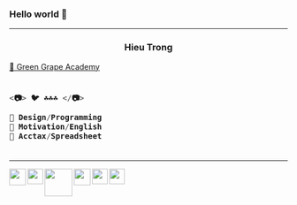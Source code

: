 ### Hello world 👋

---

<h3 align="center">Hieu Trong</h3>

<a href="https://sites.google.com/view/hieuacct202" target="_blank">💚 Green Grape Academy </a>


<h3 align="left">

```js
  
<📷> 🐦 ☘️☘️☘️ </📷>
  
💜 Design/Programming
💙 Motivation/English
💚 Acctax/Spreadsheet
  
```
  
</h3>

---

<a href="https://sites.google.com/view/hieupgmr202" target="_blank">
<img src="https://lh3.googleusercontent.com/fife/APg5EOZIZASjVdsfwKbCSdC4b9seeuV31hYywYTqAMpSK0RTBO66fo5jdp_RmTQ42lMEnaTgZOJCfSmaWGu1WBVXmaNJeLQsp1_hqHLXI0eGOi-vFt-j_JsmVAfM3D6T1bvr8K6QoRqJB1AQz8NylxG8NXYUME7BDWMYPB32fFs1tUbk6k8dD5Pt_RqfzNXdCaew731PUhbxfHQ-iTXLQK5gl_YjA8du3oubYY09E23kwN9M2maxJfbxhr6rpcxIDRMt-EmdDN5CJpslUSUA_6aaVGqEsK0U5O1jnP6wCKRsA7NW8iDR_FT0495vwn0V6PUny__puPrNG6pPwHBhk8xjET8qLdvX2MkDEEFC027SBejthV81r8wWyTpqCxNp3dFMaOA3rsP9iklXrcs49ZdHDeqAfyVGAxmbJRosalveRUznbZzd2PPcYjYeiBdNk13_9sVuMEVNtBhVm1JkBF_BIHFrdE44bkbEfmYPtJ6AEdluHlkUvUzZ72rcQHW9WX4_c2MApG22TBEwcL8xIRvOu3ipQ0tsOb87qZs9VktY9L-NPqrdkhjPSUCmJ0iq2xtv4N8CgUpG9UZQSyXE8cXo5JtVvtavpQpepzTt18UlizKMmig06S87FQ859TiBGY64IM11n8UBP9qXocVo0UypVRk6OOZtz4TMV7eJ3_YH3zU5fo3d5VzcIQT4iWesvQn4UNpwU6prEkoX1AR6a7ptYlga1qCtCtIuFW3_Z1M0oRIqn_QPjvNJ9ldT9kAUts9CLptYc1Jxx7z5l_P2i_wKCcH00QMRq981rVvcNFjFMJMCE3dHQ4efTgO-YY6m3chRiDyZa9dgn4NZmTY4STQbM645VlxUJPXeW4MlDz1_Ip8rQjK7XJ2Mzj0hbW2ypiWNUJV9e9FaRI-WbfTTavidZ8A6Qx8WqHzsghjJfCXt9p72tQ-q2SRBy1_DdAGSz7X055-C9M67_TMulp8BgSxYnH0fV_cg-HvhaCrHfm7bWQz_kgYBKyh5_fgZIWiEifGYbssrgdIXu56m5AX0silz2xuQKB-k36BSTv4H2OuRnJuGFUxQeSW5srnnwIhWiVxHpAhCTxPyqGjV0mvh89j4WauwcjXXq-UUdHrBCmHqoKPIaK4CVck3A1IWwUqXvd_1IwebbJjVjW5qNqryivvbf8dQCFaU4sbRYHnjV5oMHdYGzinRxaiGkM-Na1qUN1En-jeQhFhJCJJC988piuMJbxHb_A4rqC9b7SYLnAGG4IKOzszPs7Jx6Cq2r6qJto1TBXUOAhpr4DKWbb8pBaTeBVDbCbl8xb8_UYgHX0aYHEuLv_06dnnzXpCSUUrSru9pcyhQDXHeuvGKmkufVmFYFCf7heNOT27tSDHnB9ULuWexB94L9Zr_44aRRlJyBM9NpZyuaKXDoN7E9mBbq9jRTqIm5zo_DjkTWa77g5sH9wxVd8lJbLvVB2lulEqpfZP22gbEYixt8RoYg4u2hLoNnAJhKDk_Z6CA1XB3nN8txYCtfnZSVTDwdKufc9fkHFHv0ugMCJ9q0VxyJgFIEO6a_DGA4y0Epal_=w904-h904-s-no?authuser=0" align="left" width="30px">
</a>


<a href="https://www.instagram.com/hieupgmr202/" target="_blank">
<img src="https://lh3.googleusercontent.com/fife/APg5EOZlE0DtdfjByWQYrR-C0t0RWzg9BFoba2ikxzXPt74xSOBVQO2Jj8HoAOrcrj_D8fxkYZF1mVvUfi_UlZlaUZuwG4AxZ7K0_zs5gaplB1EeMnG2Q3U-ISKO6mc72B62sTNs3T8zRnTobOhgFmWg6sh8SMNfb9u2dhH7VVtQZnZMpmAFEcy8QVFx7RdsP7FnNrs72ZUf-6DdCQdYi0C25Dl_wmlVKMGTmduyS7Hkuj4_2nsg7YYV9SomVItn2fUrFr0iJ1-9PavVgG208M05joOUAg3uf6Cf4R1aiwYG-cBCBdqBFJza_us00Ai5udu82qohrZz5m9e7xUgZJKyJUlLikfQlBfdIJicqWaKXFG-DtUmVN_PZuotGy6SvOmz_IFUwVYL9s6VTthZ80ZKmTd_JAN5RgcgAgQaffrERh5n5IM4GBp8b5nxBPAUcbNWmPEXmuFObL20KxQAH-L-9bqkqyYb0ElBatxcCsulpPZCqM6PS2ONUmENKkP5ISXfYXx88LiqdGg-A6vB_pu9BWmADZPRRuIN_w6NGptzjzYyNbJi00THcdxgXWI_SzW3Ei4QRs92yvzxcMmJMbQAgJHdxqs7S3RV1U2FCQkLWUSG5ga7THa9mdx0yPotlxhqkBGYE5hChGKYMAELanpWQw0xCZ2Tk0lhGbkRg5uK0vfPWT0-z2LrqWUPcK8O7jJlGoa_dNoaKXWcyZdry5ZmjETddAjR49XjPrUuvIlRyfq4thbsp48a7DP3WqFoFZKxwfPbBub7NxHEznxmpDhrX2d2lk4su6TVEjQ2_R5Z-y_EVYpsk50J3Ie4LpDK4saRCeoheRQwzB_ZMiQ7WxShRtrVwMnQh3rUgZiQICS95ye6MWRQwsO972Rx7SdJgh9Tybg3X4FkTGeYAtFlMq37RobmKmUghaBl-LnlWn5MexXuPwCsmRFV9yvXvBrTWwslX1QQ_jcnTDxPTD9v4w57ERuQ_-jbfjiEtkvEORUS7vkGB9yBx_PXxE8eEkfVwd9DN1lQZqYLNS6EcKLmSQvGNyMFqTzMYGWxH2R0Mich9ftd1UuVzzjJQYW82Hi8yjSCH7e_MMt1XKKZJROtFO69B1lgNcTV0udt-7Vy22yNbOapADWmI5R53u_VrLtjHFlR1dCL23sCCm95ntSpiCHj1IiMMG6jZuZ5G8OCw-NCdNoeA-XP0MbzgG9VnJZ2bJjIJ4h-5fWoKnGLTy1uRq0YN6rRJbIM7xYLY4P6GqZgMD7yBCnge8Jl6Pk7SxVkwXtEvgOOakWj5lQlH5YVhUwdCLAjwX2UNFRMwxEAe_1aNDNWmRZ0q3PjYJxLT9g4ZH60GB_bdZcw6W_hGUwzk0cCVcCk-1q_ThhMCigUu-jvqkpPtt373u8aWsXu3ErDj3bO6M8n_XFZWyVPhrEe7Rz8pmwO95hJfO4emY1OUgZv9hC0SRlhpk0juLxvgbWo8e7eeVwTGiqev5KFP_9MXQKIN7x6q0dQBGGmsXW-yNu40SXZvEyZNuSiXPaKXoN8wksGJxHtVKLRdW2xbXkte4h3AWAxjrkNIIgxE=w512-h512-s-no?authuser=0" align="left" width="28px">
</a>

<a href="https://truthsocial.com/@hieupgmr202" target="_blank">
<img src="https://lh3.googleusercontent.com/fife/APg5EOY_wAFmhvOZ-GhoVPhO3s54d-q8YuL7nUQnkCBH2GQcrTtj-rKqbAWUyNWTG1QeCb8_5JgUK9KBaMooox8PsydtR3E-lpbip-cYDa0EjG5c9vNF_GietPDK4h2g_MIS2UDhPafH16rIaOralTXvkj5dIlaOBkueIxTdWjpyr-UPmOapnJKrZPiDopzRR6IQGs5yJXdDYH_Heq5mDeGQtUhKMK3evdPU9wagpieUZ_fZQbBzOEBH-H87XvmXLfyt7rkldiLHs-4A4y1MHni9uwwNJAtzxMfu7HA5dsbWryJhZovuOksJCaRbUkZVjiHvTUwHBufcKFtiH5h_oPf297UtixD46yVaDe-06QV7cpt-Hiq0OnJxMdBtt7MXgeI1lVcJvHclg6q3Phu_5Xgfww-ymj_HAPKSJJrEYOUBibCjPtymbmaVKcnz_mthrtj8DAnI7zqwF2qf2CXN5KYh8inyaUFKdO-Qaz0EhiqiQSuGnmzHZfHF_Tmuz4eRl1U4jWXOpRvwRXxNAxjCCpQDiSAWNJquPxFcBrC1a3qgxlfORImkhHDo99RJ90wYsb8TWmHWHY1ne3mFfHxOO_fMFD6JIobWxGXY3uOSl2u8TJAy_26km948Wwh4rIGvUONo4Br0s2c1bZ9dWpqDwjKYFlAxms12eOpmF9ay5fvWPfTMRmeMwnuSVuTrXgvgqDL5ZX9WAic512IHg_2-Wygofw1z1VVgWMd65oQGwVcE11qBMO8ZTi2ulAI-340B6ZQpW6VZKX2c2UkoxKusiJI6onlepNVEzUtUYlSwuKV1qBxqw2t-RVv6SqY83LnZ88R33rO-r8Hc7GdzlwwP9_pmDi24FNey9XFSfj3TI7U4fqTUgLWZfVzy1UgTf0cJZxXP53hRQvJQ8qp4gV1j6uoSCWfSaQdbzprrhA8cGTle5ZuJiNt0EHbp2bWYELhytBOLVOThtQProWQ1jqZKW-ChyFfCfkWJexmlCcoTGM4Ly0cahHkfH8wgCRb472lLts-K0HTTQyS51LCkjffUUd6l_fl74gJYbqnOSOpxFsOu-iaKWAwFZtFDuFM943zlo-h-is7zSYUBL6Tx7SCXZyAwg1zEUD_pHja3UAwDsLoZ1fStJs4ocDh0lrz_SjEmUDGJ8NfD7bUyj30fEfXQFcZf0UJgYKL3ACvv_xdHjGPffGzhM60R6Bm7pt5wP71eVC596nE22Yg0Tt3r3QrZOctbonxBAyuxFHyiIqV1FyDG6kLg_fuTTN2U4sJdq6onYtRvC7SdKq-Xy4N7xWafrBKE2l0LFubhTzgutQhQGumlBqM4TUJoWNJCoyrzyvKy_phRn9Zn2HK-and4vnUJ-XkC65-Y8mIxWXhcWtjcVtRUT1usKSDfWEoNilU0dqaQlqJPJUBI3UTy5fgN68fC3oJMt-g2_MAwG1fez2g0WqPF1tn9srWYW4TvD3cHtwBj9osgMSPmCj1VN55cK6W-u905KdqSXfFgjHaViwHwBd12FKQMvaUNiDMsnYguvWXwV2lYaWt86Dk6eZC7SD92_F1wdmAjvJ7ZpJjh=w1200-h675-s-no?authuser=0" align="left" width="50px">
</a>


<a href="https://twitter.com/hieupgmr202" target="_blank">
<img src="https://lh3.googleusercontent.com/fife/APg5EObe2F0MuehGfRzx3oH4fZ9vraP0dh0xkQlFadsOee2mBsl44SwM9BEHfAVFwX-pz_kqlvpEyJ0whhwx8-Y9eKSP6AVLkoiYGES6mjbRwr0FLmRrhF_C1j2neyCLDR0_mvyfzBNLncM0JhtVXHOSMeMskFBrr4mpDfMCJhu_mRbg1-HU7s_V9BvR5aamdw45jbxHt46QbGnNy-9TST4jJlIGy1YKa6A-f4hKio2BO93Gj8JAGPkcMzALlOk-vpI230bF-Adj26Rd2jCK5ATplF5ReQ0S-KaEvrGSsLj3CSkLmBPu0ZI1Jf8B9Lhwy1SyBX4SgwQxh251bSQoInyIes5dEWeZ--FryrZFWjHUFaN9fzCAADk75sfrN68S1zG_nVQUACNQU4QP32bMDNeeTrkIjUegQkXCJIRzvgrn9a3m6vElf2psm4tbdKo2Vvv7nBKKiLeCYLBzKGK1tXIClcb2kPfvf4CMAw1c5ZTOFoLKHf8XqN78hHkYxfsjoPOnzA1Oz9BqI7KV19hI86rJKzcIcMVLLG-_YTr2IQTVqmJy074RVlOm_s6vJcPzNZwKwXAdrrd29yssLycPmPDhm0NeXgUpz_wQmKJdm4A1g9hHDcst20rjUGHBRc0wA_cUYEgh235KI1B4jSnQd00oXU_a-8ZE7UBl-s0-4KL-hIfOKf7GsR8k7UyOwKxmDJLSNMOJ7iQ0dNIejGvF_LFwbKTvVdyqishC2srtPvoiM1QzarDD0GIMnTBOd3vFSwodykjoQ6lrmhoyh8B0RNgMxyOPmhrf3p3X2P07kGnFrWNMq9cmQsTCh1uYIoh8h54exgWJ6s3bLJUhcDT4710fC-9cf3IODsYInQTMzkgJ9VC-8ruqypSuGnozZZWdM46JqwsTUmPTUXp64780R2AVKmr5y8XOZZ1CjSb-coWyxAeBkEy35WXIUhnZNnXBwumyhtJ7ewFHNByRw-IgWNdFDHqEaWIuYm3Q3osGqNAWASQSTnqp7q_2HP3QNDSJhKYNA2Xh9z4T8j9NKQ5WYLYAUuXNZKuQ0Dka89HTkBTQ0SyUDsbXJRxjHhjZYRB6RPhMRm-Hui0AxF2Ok1bBcz_WPuBQPxIykUwKadGe3JQq1uTPDOWR8jF4a18shtpXteHWTUbyxoTiDbCqde9bWgugL0NAlLv7-amuW7h8lvbPtWQ3D8IEGwpg1hngH4bXLUcOnRAS4mQ9U7mTeuc1laEwpXPBiuq8edJ8hh9s0n0ymfjFAwnY-QoNIOTM_82eNJUEn6Al5w3l16XMniDk8t3wavwvaRmUwc1bYsZMURSaNdRCcBwYGGXe1Tx1eT2UwohBJDidxISIi4IFXtI5Wt_IJ3jc9vl23eZdW5DMb6KceRgGmQpZNvnZYH2_nG-yUQh1GUQBuTXvyLaSu-FV0zNZ3mtyilNTBGusbroWvTQ-MMEGz9pEcNzKv2ZYURZaUwKZQyBQrqcf7DhFEnT5pDI3E4FUeQmijJKX8WG0ZiHWdM7DzwxStEQtLd5Ef9ya_T_-sjLXxy-B8FWleWnU6LDHGjvqWozjsjkc=w1024-h842-s-no?authuser=0" align="left" width="30px">
</a>


<a href="https://www.linkedin.com/in/hieupgmr202/" target="_blank">
<img src="https://lh3.googleusercontent.com/fife/APg5EOZbrkBfAMO_aYeLypFS8ukcDr1qKauiRGqmNURrMl1TJdKbpB72KgiudE9sHorcv2HyyobI0k4A2Rne31YliE9LdbnyvIz9eYtFfDdEWU6V12OABCOb1uU5QqEtWPw0oNHw1NfRD-R-vD6bFD0Y_YTJveZ-sHB3e50avJZXIT3ZdP2Uh1UvMYhFU1KeTluZMoNYDQSpMvpWLRIPyBTWH0c8kztzsDz8lhDLUky70WoaBCzdTzuvZIY2RXSeyZa1fGYwa2NBhmr-vPfrJceMVX7OgnhWhnaZozltfyGhPbCmJoC05oLFvx1BmpQCg-Bu2zBCly2zw1zVzn9JFs265dkRoLXTIfOUMk0zoSBXv1jX-CdFyacRT9YOsjFDcAzbqoJMwYshXqJcwXWIYYrFTFx9mD-h-TKtEO74oMAWe26E06j3hHu91gOk3WeB7-a1fIfysbrWo7vSFMDlQcrACg9iO_nK0FXPwKOQzV5U_oGtaCQIXq5BfmkM1XaZ8ju_fV7varCOX2uG1lZ5iLfIYi-1x8HWCaMulTWedGcivykr8jaXio48qU6_dLhVLUhhAGAZTvLblO6WqfkO-fGrazCZhzJSKclQMEkXM82V7R1FACYlJc75EdR31UHNyhuTW1EU-1ilCoZlE3_uEDy0FDBB-hm6rY68mmWe2DCLbG1aHt8KFYvegFgnjAPlaK0suDpCSZmIoGPOTJ2dpyNzTKI86DDkw8WSsGKL4d1e3NJ7Uvj2qa9WDK0WrL9a_mX8OxqWRiZxGJ1mYClJDIryjhf82s9X1u6eho4d4-kDMAvwuFWCrJTGnEDrqASb5M5BJg7CaPr4rFqR231o88lbJuiiDYcN9UAirso3R4__yi2l0aQb77E8m89IewsKaLQrGtIzdH9_t7Olow0L7CeklsXItEvtbkyNz5qU4P9bFpnAtdLI57lHmgWYtjLPEnV59HNaX4b6Yd9SSHu0v7RTV2PuUjgSvpfSy69Hk5N01kxcLyV4z6D1iqbJKrlXu2IYnQamUuolD4nbSblnxicgo0snawfNPTls8uMEmQYH8WMToAy_rgwUacKT-L71xl1NNnUt92lryPixwY9GiUeh2yOJGFZi0y9_yE8LpLWYnfKnypWyW69uE-OwA_Iqh8Fr8ukyEoGjUUrkC-jJ9tWP-x5nSOy-xfvSMzMvXx77QpHOWYZK7--JTLSEI0vGzZfa_YcSiUJ_0qiWZssuuXvn-inLCocZ7njKvtYIW79vr7JVn1S___ECgDpqpEbznjIFFM0fkv8t0eB0ELATIjj4LR5nF9mKEXCwVw3Mb7cm74P_IZwECMcHBVMV41zeI5tCtQAGQLDWptiUixs1D2S9qAR2Cyd0I7T_HaJzgYFGrNKRdmPyfKJLhvaO0qq7cyA55vRbiqrwGVAdnU0GDBSbVZmlnJoF0xGNk1dePBtUASjs3xxkE1hYDHelPMq1dvEIpe8mXWuMjSUeUkbZRsScX-FwkWXn4l3ieC3HWjjx9OJfWld_Qx7S19_sXZJIGED-ZuEDVdqAfsvAEwavztQC7xVydizknd-1=w512-h512-s-no?authuser=0" align="left" width="28px">
</a>


<a href="https://www.facebook.com/groups/blackgrapeacademy" target="_blank">
<img src="https://lh3.googleusercontent.com/fife/APg5EOZgidpIl5rXWVjadQr-Zug9XLf_qdYpmNMzg2QHnw4dDPwyqD7yIsHHNtfO_6wmwZxJ0Rq9LR96byNE6CeHKGABFAQdqj15KmmPm0AHyWCwdUXhBVC3ohv1zHxl_vvxI9PIyH8azfBCA8Y4zMhwu7U3eCTVqIjw1yhj-TBP1QYiDR3OGDOLvrSSqOGM5zj9CfHL4yCOcNLNfef9zcuqvZ1orHH4vn1ib11vYiCCDZfKWshXa5sx4qx90stQyySZjBtd4110mXM2LrVFlaKP-yYHTGga_PfBlnzspUg44H-UWdltzCbwBOM_bZ3cZkUh03ulDaA1aUdpWJKf6Jf5BAbenr_J-eKRdekzYVE2QZ7yeyMYqDKnIHxTZFO862plrOX2TL4TqtANTYxLjcPKaKqyrE0vlYw_aX4-2vn0_IVtMXkwqKkMxRrD-a-f5dYQKSz9DV9serhrPz-7qoS9B12_aYmFXdETCoCbxYwCA7hoIsKQFU2DaCs09Splwrc1coizOGFogfu1-AlBVefA8mYDiyIRsBGYrB41IkycbtCFtM1MATsL8eqa9Go76CgMnTFlqdRXRLyGIb0W38xxKkKhk8eXB8wmn8DNlfrC5e_PBv5X7FINk9tX8--gm4uxSKAAEddnvYR02Wthk0oqytwM-LTiOVIPZmh-2KHYoHklPFieugK-QGf_BQJP3DywNZ4O6F8f2p9bPTl-_xGvvCkhkQNJ4TUrbp8miqn7xJV3cSbD8ndZdzm4_Sxd5t8HNc3wMh5Rur_jspl40s1x23tUFyezOcOlqY_nt2DIDsOLj9R8JZJfOVJ8dNtS7EwnJvgO3t0Z_eZQW0FaG6iPBdOBEuswYBbecD-FRwNiTMGpJ9P5NynOxaqxqbOb16oJN5Bj2_ZV2rk1NcOp9JbQ7HfLhidLu6z9UqbpGSXQqBVro_MQGeq4tEXiqGwr8-T-9kYGo9bxRUi1AiXrQzC_09N_E0bu10SDD4ZQ7Z2z13ZzOvT8Rcl1T3gJoRujwoRP4kJzS9lMAXkArVqwB35HcgmsZff-fJVkOo765XgLB49S6sBHqc372ffT7jQn9mDBXd0va-zeGBf0mzbcZ4gnk_0xkmLwKpT6-JBjcvsQdiohbPCsIxLRvjH-37hCVgCOj_NghO9J7cn6cEmNU8rjm3h3kxkN3iRCfIueykrHNGMlV8izAIwotv_4R9LHVt4_64eOjvO73ZGMrIkZNPM8cHckw9OfsApvTfLyCuyzXK7pHRZWhvTN3blf0kv-LIM9ovaN_0s8xZwimAGWogFkVV68NLuKx3qphdlR9Aq5cyIbC4KgyRHntJ3iYtZBt5UzGyTERs8ao-OyvkRwby9dS0Q20hhznF5f92j4ir6u_W1wAyIWwv-f7kAW-8ClONcq3e0RmgM-uSjNfVDo1kUK9wKos6LCXe68GPyjfoBx4g8WoDju5JrYokpbZ2NS7Cxj1utQUA4SyvdkpxOOEiRQ7hLQYgu9ujlT87tMBnbADIbdgwhuox2Bt9FQJ34nLlv9ca-3CHC628iovzXLdD68FULtiCluE_cZ=w904-h904-s-no?authuser=0" align="left" width="28px">
</a>
